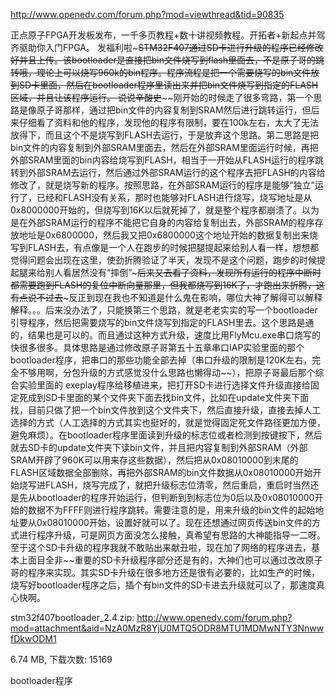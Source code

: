 http://www.openedv.com/forum.php?mod=viewthread&tid=90835

正点原子FPGA开发板发布，一千多页教程+数十讲视频教程。开拓者+新起点并驾齐驱助你入门FPGA。
        发福利啦~~~STM32F407通过SD卡进行升级的程序已经修改好并且上传。该bootloader是直接把bin文件烧写到flash里面去，不是原子哥的跳转哦，理论上可以烧写960k的bin程序。程序流程是把一个需要烧写的bin文件放到SD卡里面，然后在bootloader程序里读出来并把bin文件烧写到指定的FLASH区域，并且让该程序运行。
        说说辛酸史~~~~刚开始的时候走了很多弯路，第一个思路是像原子哥那样，通过把bin文件的内容复制到SRAM然后进行跳转运行，但后来仔细看了资料和他的程序，发现他的程序有限制，要在100k左右，太大了无法放得下，而且这个不是烧写到FLASH去运行，于是放弃这个思路。第二思路是把bin文件的内容复制到外部SRAM里面去，然后在外部SRAM里面运行时候，再把外部SRAM里面的bin内容给烧写到FLASH，相当于一开始从FLASH运行的程序跳转到外部SRAM去运行，然后通过外部SRAM运行的这个程序去把FLASH的内容给修改了，就是烧写新的程序。按照思路，在外部SRAM运行的程序是能够“独立”运行了，已经和FLASH没有关系，那时也能够对FLASH进行烧写，烧写地址是从0x8000000开始的，但烧写到16K以后就死掉了，就是整个程序都崩溃了。以为是在外部SRAM运行的程序不能把它自身的内容给复制出去，外部SRAM的程序存放地址是0x6800000，然后我又把0x6800000这个地址开始的数据复制出来烧写到FLASH去，有点像是一个人在跑步的时候把腿提起来给别人看一样，想想都觉得问题会出现在这里，使劲折腾验证了半天，发现不是这个问题，跑步的时候提起腿来给别人看居然没有“摔倒”~~~后来又去看了资料，发现所有运行的程序中断时都需要跑到FLASH的复位中断向量那里，但我都烧写到16K了，才跑出来折腾，这有点说不过去~~~反正到现在我也不知道是什么鬼在影响，哪位大神了解得可以解释解释。。。后来没办法了，只能换第三个思路，就是老老实实的写一个bootloader引导程序，然后把需要烧写的bin文件烧写到指定的FLASH里去。这个思路是通的，结果也是可以的。而且通过这种方式升级，速度比用FlyMcu.exe串口烧写的快很多很多。具体思路是通过修改原子哥第五十五章串口IAP实验里面的那个bootloader程序，把串口的那些功能全部去掉（串口升级的限制是120K左右，完全不够用啊，分包升级的方式感觉没什么思路也懒得动~~），把原子哥最后那个综合实验里面的 exeplay程序给移植进来，把打开SD卡进行选择文件升级直接给固定死成到SD卡里面的某个文件夹下面去找bin文件，比如在update文件夹下面找，目前只做了把一个bin文件放到这个文件夹下，然后直接升级，直接去掉人工选择的方式（人工选择的方式其实也挺好的，就是觉得固定死文件路径更加方便，避免麻烦）。在bootloader程序里面读到升级的标志位或者检测到按键按下，然后就去SD卡的update文件夹下读bin文件，并且把内容复制到外部SRAM（外部SRAM开辟了960K可以用来存这些数据），然后把从0x08010000到末尾的FLASH区域数据全部删除，再把外部SRAM的bin文件数据从0x08010000开始开始烧写进FLASH，烧写完成了，就把升级标志位清零，然后重启，重启时当然还是先从bootloader的程序开始运行，但判断到到标志位为0后以及0x08010000开始的数据不为FFFF则进行程序跳转。需要注意的是，用来升级的bin文件的起始地址要从0x08010000开始，设置好就可以了。现在还想通过网页传送bin文件的方式进行程序升级，可是网页方面没怎么接触，真希望有思路的大神能指导一二呀。至于这个SD卡升级的程序我就不敢贴出来献丑啦，现在加了网络的程序进去，基本上面目全非~~重要的SD卡升级程序部分还是有的，大神们也可以通过改改原子哥的程序来实现。其实SD卡升级在很多地方还是很有必要的，比如生产的时候，烧写好bootloader程序之后，插个有bin文件的SD卡进去升级就可以了，那速度真心快啊。


 
stm32f407bootloader_2.4.zip: http://www.openedv.com/forum.php?mod=attachment&aid=NzA0MzR8YjU0MTQ5ODR8MTU1MDMwNTY3NnwwfDkwODM1

6.74 MB, 下载次数: 15169

bootloader程序
